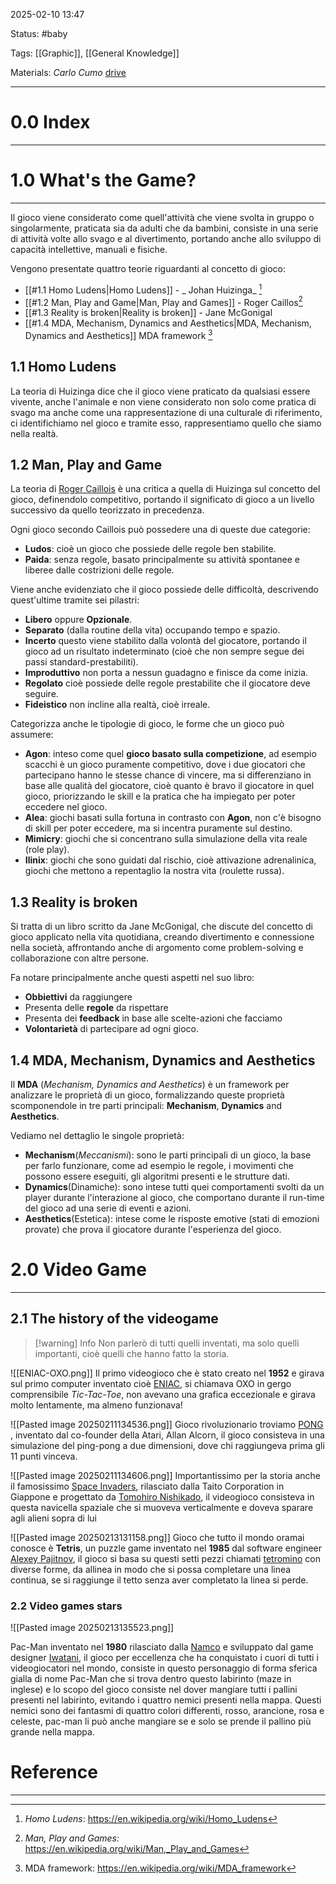 2025-02-10 13:47

Status: #baby 
 
Tags: [[Graphic]], [[General Knowledge]] 

Materials: *Carlo Cumo* [drive](https://drive.google.com/drive/folders/1gYV_iV4ZdvOdPTejDotNQbWdhdY36XQH?usp=drive_link)

---
# 0.0 Index

---
# 1.0 What's the Game?
---
Il gioco viene considerato come quell'attività che viene svolta in gruppo o singolarmente, praticata sia da adulti che da bambini, consiste in una serie di attività volte allo svago e al divertimento, portando anche allo sviluppo di capacità intellettive, manuali e fisiche.

Vengono presentate quattro teorie riguardanti al concetto di gioco:
- [[#1.1 Homo Ludens|Homo Ludens]] - _ Johan Huizinga_ [^1] 
- [[#1.2 Man, Play and Game|Man, Play and Games]] - Roger Caillos[^2]
- [[#1.3 Reality is broken|Reality is broken]] - Jane McGonigal
- [[#1.4 MDA, Mechanism, Dynamics and Aesthetics|MDA, Mechanism, Dynamics and Aesthetics]] MDA framework [^3]
## 1.1 Homo Ludens 
La teoria di Huizinga dice che il gioco viene praticato da qualsiasi essere vivente, anche l'animale e non viene considerato non solo come pratica di svago ma anche come una rappresentazione di una culturale di riferimento, ci identifichiamo nel gioco e tramite esso, rappresentiamo quello che siamo nella realtà.

## 1.2 Man, Play and Game
La teoria di [Roger Caillois](https://en.wikipedia.org/wiki/Roger_Caillois "Roger Caillois") è una critica a quella di Huizinga sul concetto del gioco, definendolo competitivo,  portando il significato di gioco a un livello successivo da quello teorizzato in precedenza.

Ogni gioco secondo Caillois può possedere una di queste due categorie:

- **Ludos**: cioè un gioco che possiede delle regole ben stabilite.
- **Paida**: senza regole, basato principalmente su attività spontanee e liberee dalle costrizioni delle regole.

Viene anche evidenziato che il gioco possiede delle difficoltà, descrivendo quest'ultime tramite sei pilastri:

- **Libero** oppure **Opzionale**.
- **Separato** (dalla routine della vita) occupando tempo e spazio.
- **Incerto** questo viene stabilito dalla volontà del giocatore, portando il gioco ad un risultato indeterminato (cioè che non sempre segue dei passi standard-prestabiliti).
- **Improduttivo** non porta a nessun guadagno e finisce da come inizia.
- **Regolato** cioè possiede delle regole prestabilite che il giocatore deve seguire.
- **Fideistico** non incline alla realtà, cioè irreale.

Categorizza anche le tipologie di gioco, le forme che un gioco può assumere:

- **Agon**: inteso come quel **gioco basato sulla competizione**, ad esempio scacchi è un gioco puramente competitivo, dove i due giocatori che partecipano hanno le stesse chance di vincere, ma si differenziano in base alle qualità del giocatore, cioè quanto è bravo il giocatore in quel gioco, priorizzando le skill e la pratica che ha impiegato per poter eccedere nel gioco.
- **Alea**: giochi basati sulla fortuna in contrasto con **Agon**, non c'è bisogno di skill per poter eccedere, ma si incentra puramente sul destino.
- **Mimicry**: giochi che si concentrano sulla simulazione della vita reale (role play).
- **Ilinix**: giochi che sono guidati dal rischio, cioè attivazione adrenalinica, giochi che mettono a repentaglio la nostra vita (roulette russa).

## 1.3 Reality is broken
Si tratta di un libro scritto da Jane McGonigal,  che discute del concetto di gioco applicato nella vita quotidiana, creando divertimento e connessione nella società, affrontando anche di argomento come problem-solving e collaborazione con altre persone.

Fa notare principalmente anche questi aspetti nel suo libro:
- **Obbiettivi** da raggiungere
- Presenta delle **regole** da rispettare
- Presenta dei **feedback** in base alle scelte-azioni che facciamo
- **Volontarietà** di partecipare ad ogni gioco.

## 1.4 MDA, Mechanism, Dynamics and Aesthetics
Il **MDA** (_Mechanism, Dynamics and Aesthetics_) è un framework per analizzare le proprietà di un gioco, formalizzando queste proprietà scomponendole in tre parti principali: **Mechanism**, **Dynamics** and **Aesthetics**.

Vediamo nel dettaglio le singole proprietà:

- **Mechanism**(*Meccanismi*): sono le parti principali di un gioco, la base per farlo funzionare, come ad esempio le regole, i movimenti che possono essere eseguiti, gli algoritmi presenti e le strutture dati.
- **Dynamics**(Dinamiche): sono intese tutti quei comportamenti svolti da un player durante l'interazione al gioco, che comportano durante il run-time del gioco ad una serie di eventi e azioni.
- **Aesthetics**(Estetica): intese come le risposte emotive (stati di emozioni provate) che prova il giocatore durante l'esperienza del gioco.
# 2.0 Video Game 
---
## 2.1 The history of the videogame

>[!warning] Info 
Non parlerò di tutti quelli inventati, ma solo quelli importanti, cioè quelli che hanno fatto la storia.

![[ENIAC-OXO.png]]
Il primo videogioco che è stato creato nel **1952** e girava sul primo computer inventato cioè [ENIAC](https://en.wikipedia.org/wiki/ENIAC), si chiamava OXO in gergo comprensibile _Tic-Tac-Toe_, non avevano una grafica eccezionale e girava molto lentamente, ma almeno funzionava!

![[Pasted image 20250211134536.png]]
Gioco rivoluzionario troviamo [PONG](https://en.wikipedia.org/wiki/Pong) , inventato dal co-founder della Atari, Allan Alcorn, il gioco consisteva in una simulazione del ping-pong a due dimensioni, dove chi raggiungeva prima gli 11 punti vinceva.

![[Pasted image 20250211134606.png]]
Importantissimo per la storia anche il famosissimo [Space Invaders](https://en.wikipedia.org/wiki/Space_Invaders), rilasciato dalla Taito Corporation in Giappone e progettato da [Tomohiro Nishikado](https://en.wikipedia.org/wiki/Tomohiro_Nishikado),  il videogioco consisteva in questa navicella spaziale che si muoveva verticalmente e doveva sparare agli alieni sopra di lui

![[Pasted image 20250213131158.png]]
Gioco che tutto il mondo oramai conosce è **Tetris**, un puzzle game inventato nel **1985** dal software engineer [Alexey Pajitnov](https://en.wikipedia.org/wiki/Alexey_Pajitnov "Alexey Pajitnov"), il gioco si basa su questi setti pezzi chiamati [tetromino](https://en.wikipedia.org/wiki/Tetromino "Tetromino") con diverse forme, da allinea in modo che si possa completare una linea continua, se si raggiunge il tetto senza aver completato la linea si perde.

### 2.2 Video games stars
![[Pasted image 20250213135523.png]]

Pac-Man inventato nel **1980** rilasciato dalla [Namco](https://en.wikipedia.org/wiki/Namco "Namco") e sviluppato dal game designer [Iwatani](https://en.wikipedia.org/wiki/Toru_Iwatani "Toru Iwatani"), il gioco per eccellenza che ha conquistato i cuori di tutti i videogiocatori nel mondo, consiste in questo personaggio di forma sferica gialla di nome Pac-Man che si trova dentro questo labirinto (maze in inglese) e lo scopo del gioco consiste nel dover mangiare tutti i pallini presenti nel labirinto, evitando i quattro nemici presenti nella mappa.
Questi nemici sono dei fantasmi di quattro colori differenti, rosso, arancione, rosa e celeste, pac-man li può anche mangiare se e solo se prende il pallino più grande nella mappa.
# Reference
---
 

[^1]: _Homo Ludens_: https://en.wikipedia.org/wiki/Homo_Ludens
[^2]: _Man, Play and Games:_ https://en.wikipedia.org/wiki/Man,_Play_and_Games
[^3]: MDA framework: https://en.wikipedia.org/wiki/MDA_framework